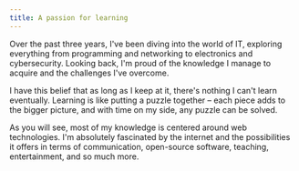 ```yaml
---
title: A passion for learning
---
```


Over the past three years, I've been diving into the world of IT, exploring everything from programming and networking to electronics and cybersecurity. Looking back, I'm proud of the knowledge I manage to acquire and the challenges I've overcome.

I have this belief that as long as I keep at it, there's nothing I can't learn eventually. Learning is like putting a puzzle together – each piece adds to the bigger picture, and with time on my side, any puzzle can be solved.

As you will see, most of my knowledge is centered around web technologies. I'm absolutely fascinated by the internet and the possibilities it offers in terms of communication, open-source software, teaching, entertainment, and so much more.
